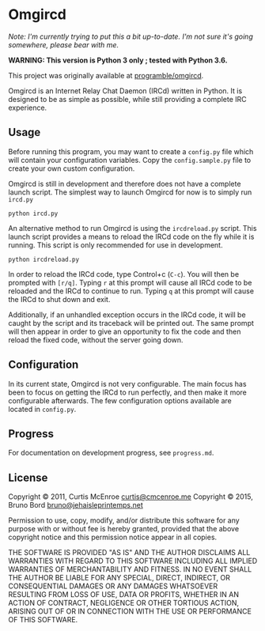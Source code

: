 Omgircd
=======

*Note: I'm currently trying to put this a bit up-to-date. I'm not sure it's going somewhere, please bear with me.*

**WARNING: This version is Python 3 only ; tested with Python 3.6.**

This project was originally available at [programble/omgircd](https://github.com/programble/omgircd).

Omgircd is an Internet Relay Chat Daemon (IRCd) written in Python. It
is designed to be as simple as possible, while still providing a
complete IRC experience.

Usage
-----

Before running this program, you may want to create a `config.py` file which
will contain your configuration variables. Copy the `config.sample.py` file to
create your own custom configuration.

Omgircd is still in development and therefore does not have a complete
launch script. The simplest way to launch Omgircd for now is to simply
run `ircd.py`

    python ircd.py

An alternative method to run Omgircd is using the `ircdreload.py`
script. This launch script provides a means to reload the IRCd code on
the fly while it is running. This script is only recommended for use
in development.

    python ircdreload.py

In order to reload the IRCd code, type Control+c (`C-c`). You will then
be prompted with `[r/q]`. Typing `r` at this prompt will cause all
IRCd code to be reloaded and the IRCd to continue to run. Typing `q`
at this prompt will cause the IRCd to shut down and exit.

Additionally, if an unhandled exception occurs in the IRCd code, it
will be caught by the script and its traceback will be printed
out. The same prompt will then appear in order to give an opportunity
to fix the code and then reload the fixed code, without the server
going down.

Configuration
-------------

In its current state, Omgircd is not very configurable. The main focus
has been to focus on getting the IRCd to run perfectly, and then make
it more configurable afterwards. The few configuration options
available are located in `config.py`.

Progress
--------

For documentation on development progress, see `progress.md`.

License
-------

Copyright © 2011, Curtis McEnroe <curtis@cmcenroe.me>
Copyright © 2015, Bruno Bord <bruno@jehaisleprintemps.net>

Permission to use, copy, modify, and/or distribute this software for any
purpose with or without fee is hereby granted, provided that the above
copyright notice and this permission notice appear in all copies.

THE SOFTWARE IS PROVIDED "AS IS" AND THE AUTHOR DISCLAIMS ALL WARRANTIES
WITH REGARD TO THIS SOFTWARE INCLUDING ALL IMPLIED WARRANTIES OF
MERCHANTABILITY AND FITNESS. IN NO EVENT SHALL THE AUTHOR BE LIABLE FOR
ANY SPECIAL, DIRECT, INDIRECT, OR CONSEQUENTIAL DAMAGES OR ANY DAMAGES
WHATSOEVER RESULTING FROM LOSS OF USE, DATA OR PROFITS, WHETHER IN AN
ACTION OF CONTRACT, NEGLIGENCE OR OTHER TORTIOUS ACTION, ARISING OUT OF
OR IN CONNECTION WITH THE USE OR PERFORMANCE OF THIS SOFTWARE.
